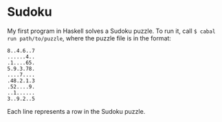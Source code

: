 Sudoku
======

My first program in Haskell solves a Sudoku puzzle. To run it, call `$ cabal run path/to/puzzle`, where the puzzle file is in the format:

```
8..4.6..7
......4..
.1....65.
5.9.3.78.
....7....
.48.2.1.3
.52....9.
..1......
3..9.2..5
```

Each line represents a row in the Sudoku puzzle.
